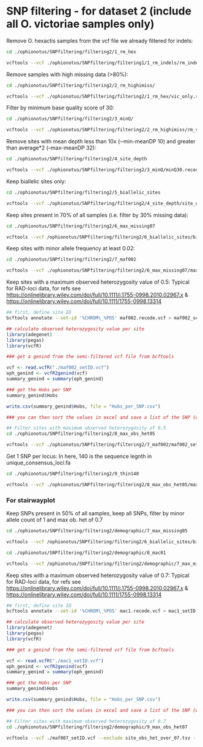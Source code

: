 SNP filtering - for dataset 2 (include all O. victoriae samples only)
================

Remove O. hexactis samples from the vcf file we already filtered for
indels:

``` bash
cd ./ophionotus/SNPfiltering/filtering2/1_rm_hex

vcftools --vcf ./ophionotus/SNPfiltering/filtering1/1_rm_indels/rm_indels.vcf.recode.vcf --keep vic.tsv --out vic_only --recode --recode-INFO-all
```

Remove samples with high missing data (>80%):

``` bash
cd ./ophionotus/SNPfiltering/filtering2/2_rm_highimiss/

vcftools --vcf ./ophionotus/SNPfiltering/filtering2/1_rm_hex/vic_only.recode.vcf --remove vic_highimiss.tsv --out rm_vic_highimiss --recode --recode-INFO-all
```

Filter by minimum base quality score of 30:

``` bash
cd ./ophionotus/SNPfiltering/filtering2/3_minQ/

vcftools --vcf ./ophionotus/SNPfiltering/filtering2/2_rm_highimiss/rm_vic_highimiss.recode.vcf --minQ 30 --out minQ30 --recode --recode-INFO-all
```

Remove sites with mean depth less than 10x (‐‐min-meanDP 10) and greater
than average\*2 (–max-meanDP 32):

``` bash
cd ./ophionotus/SNPfiltering/filtering2/4_site_depth

vcftools --vcf ./ophionotus/SNPfiltering/filtering2/3_minQ/minQ30.recode.vcf --min-meanDP 10 --max-meanDP 32 --out site_depth --recode --recode-INFO-all
```

Keep biallelic sites only:

``` bash
cd ./ophionotus/SNPfiltering/filtering2/5_biallelic_sites

vcftools --vcf ./ophionotus/SNPfiltering/filtering2/4_site_depth/site_depth.recode.vcf --min-alleles 2 --max-alleles 2 --out biallelic_sites --recode --recode-INFO-all
```

Keep sites present in 70% of all samples (i.e. filter by 30% missing
data):

``` bash
cd ./ophionotus/SNPfiltering/filtering2/6_max_missing07

vcftools --vcf /ophionotus/SNPfiltering/filtering2/6_biallelic_sites/biallelic_sites.recode.vcf --max-missing 0.7 --out maxmissing07 --recode --recode-INFO-all
```

Keep sites with minor allele frequency at least 0.02:

``` bash
cd ./ophionotus/SNPfiltering/filtering2/7_maf002

vcftools --vcf ./ophionotus/SNPfiltering/filtering2/6_max_missing07/maxmissing07.recode.vcf --maf 0.02 --out maf002_accurate --recode --recode-INFO-all
```

Keep sites with a maximum observed heterozygosity value of 0.5: Typical
for RAD-loci data, for refs see
<https://onlinelibrary.wiley.com/doi/full/10.1111/j.1755-0998.2010.02967.x>
& <https://onlinelibrary.wiley.com/doi/full/10.1111/1755-0998.13314>

``` bash
## first, define site ID
bcftools annotate --set-id '%CHROM\_%POS' maf002.recode.vcf > maf002_setID.vcf
```

``` r
## calculate observed heterozygosity value per site
library(adegenet)
library(pegas)
library(vcfR)

### get a genind from the semi-filtered vcf file from bcftools

vcf <- read.vcfR("./maf002_setID.vcf")
oph_genind <- vcfR2genind(vcf)
summary_genind = summary(oph_genind)

### get the Hobs per SNP 
summary_genind$Hobs 

write.csv(summary_genind$Hobs, file = "Hobs_per_SNP.csv")

### you can then sort the values in excel and save a list of the SNP (with site ID) with >0.5
```

``` bash
## Filter sites with maximum observed heterozygosity of 0.5
cd ./ophionotus/SNPfiltering/filtering2/8_max_obs_het05

vcftools --vcf ./ophionotus/SNPfiltering/filtering2/7_maf002/maf002_setID.vcf --exclude site_obs_het_over_05.tsv --out max_het05.vcf --recode --recode-INFO-all
```

Get 1 SNP per locus: In here, 140 is the sequence legnth in
unique_consensus_loci.fa

``` bash
cd ./ophionotus/SNPfiltering/filtering2/9_thin140

vcftools --vcf ./ophionotus/SNPfiltering/filtering2/8_max_obs_het05/max_het05.vcf.recode.vcf --thin 140 --out vic_thin140.vcf --recode --recode-INFO-all
```

### For stairwayplot

Keep SNPs present in 50% of all samples, keep all SNPs, filter by minor
allele count of 1 and max ob. het of 0.7

``` bash
cd ./ophionotus/SNPfiltering/filtering2/demographic/7_max_missing05

vcftools --vcf /ophionotus/SNPfiltering/filtering2/6_biallelic_sites/biallelic_sites.recode.vcf --max-missing 0.5 --out maxmissing05 --recode --recode-INFO-all
```

``` bash
cd ./ophionotus/SNPfiltering/filtering2/demographic/8_mac01

vcftools --vcf /ophionotus/SNPfiltering/filtering2/demographic/7_max_missing05/maxmissing05.recode.vcf --mac 1 --out mac1 --recode --recode-INFO-all
```

Keep sites with a maximum observed heterozygosity value of 0.7: Typical
for RAD-loci data, for refs see
<https://onlinelibrary.wiley.com/doi/full/10.1111/j.1755-0998.2010.02967.x>
& <https://onlinelibrary.wiley.com/doi/full/10.1111/1755-0998.13314>

``` bash
## first, define site ID
bcftools annotate --set-id '%CHROM\_%POS' mac1.recode.vcf > mac1_setID.vcf
```

``` r
## calculate observed heterozygosity value per site
library(adegenet)
library(pegas)
library(vcfR)

### get a genind from the semi-filtered vcf file from bcftools

vcf <- read.vcfR("./mac1_setID.vcf")
oph_genind <- vcfR2genind(vcf)
summary_genind = summary(oph_genind)

### get the Hobs per SNP 
summary_genind$Hobs 

write.csv(summary_genind$Hobs, file = "Hobs_per_SNP.csv")

### you can then sort the values in excel and save a list of the SNP (with site ID) with >0.5
```

``` bash
## Filter sites with maximum observed heterozygosity of 0.7
cd ./ophionotus/SNPfiltering/filtering2/demographic/9_max_obs_het07

vcftools --vcf ./maf007_setID.vcf --exclude site_obs_het_over_07.tsv --out vic_allsnps.vcf --recode --recode-INFO-all
```

